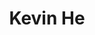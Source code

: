 ---
layout: page
title: Kevin He
description: Associate Director at Blueprint Medicines
img: assets/img/Kevin_He.jpeg
redirect: https://www.linkedin.com/in/kevindork/
importance: 1
category: Alumni
---